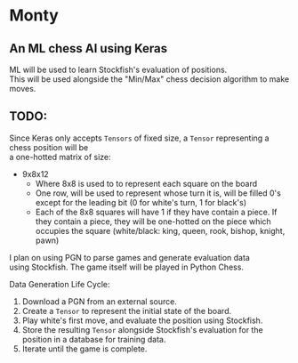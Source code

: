 # Monty

## An ML chess AI using Keras

ML will be used to learn Stockfish's evaluation of positions.  
This will be used alongside the "Min/Max" chess decision algorithm to make moves.

## TODO:

Since Keras only accepts `Tensors` of fixed size, a `Tensor` representing a chess position will be  
a one-hotted matrix of size:    
  
* 9x8x12  
	* Where 8x8 is used to to represent each square on the board  
	* One row, will be used to represent whose turn it is, will be filled 0's except for the leading bit  (0 for white's turn, 1 for black's)
	* Each of the 8x8 squares will have 1 if they have contain a piece. If they contain a piece, they will be one-hotted on the piece which   
	  occupies the square (white/black: king, queen, rook, bishop, knight, pawn)
  
I plan on using PGN to parse games and generate evaluation data  
using Stockfish. The game itself will be played in Python Chess.  

Data Generation Life Cycle:  
  
1. Download a PGN from an external source.  
2. Create a `Tensor` to represent the initial state of the board.
3. Play white's first move, and evaluate the position using Stockfish.  
4. Store the resulting `Tensor` alongside Stockfish's evaluation for the position in a database for training data.  
5. Iterate until the game is complete. 